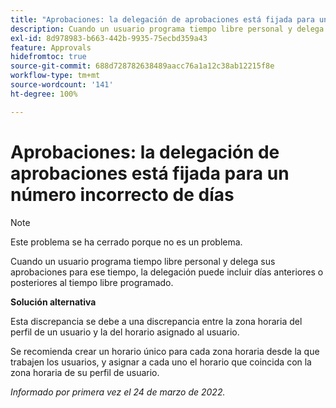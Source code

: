 ```yaml
---
title: "Aprobaciones: la delegación de aprobaciones está fijada para un número incorrecto de días"
description: Cuando un usuario programa tiempo libre personal y delega sus aprobaciones para ese tiempo, la delegación puede incluir días anteriores o posteriores al tiempo libre programado.
exl-id: 8d978983-b663-442b-9935-75ecbd359a43
feature: Approvals
hidefromtoc: true
source-git-commit: 688d728782638489aacc76a1a12c38ab12215f8e
workflow-type: tm+mt
source-wordcount: '141'
ht-degree: 100%

---
```


# Aprobaciones: la delegación de aprobaciones está fijada para un número incorrecto de días

>[!NOTE]
>
>Este problema se ha cerrado porque no es un problema.

Cuando un usuario programa tiempo libre personal y delega sus aprobaciones para ese tiempo, la delegación puede incluir días anteriores o posteriores al tiempo libre programado.

**Solución alternativa**

Esta discrepancia se debe a una discrepancia entre la zona horaria del perfil de un usuario y la del horario asignado al usuario.

Se recomienda crear un horario único para cada zona horaria desde la que trabajen los usuarios, y asignar a cada uno el horario que coincida con la zona horaria de su perfil de usuario.

_Informado por primera vez el 24 de marzo de 2022._
